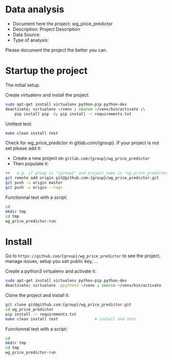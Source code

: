 # Data analysis
- Document here the project: wg_price_predictor
- Description: Project Description
- Data Source:
- Type of analysis:

Please document the project the better you can.

# Startup the project

The initial setup.

Create virtualenv and install the project:
```bash
sudo apt-get install virtualenv python-pip python-dev
deactivate; virtualenv ~/venv ; source ~/venv/bin/activate ;\
    pip install pip -U; pip install -r requirements.txt
```

Unittest test:
```bash
make clean install test
```

Check for wg_price_predictor in gitlab.com/{group}.
If your project is not set please add it:

- Create a new project on `gitlab.com/{group}/wg_price_predictor`
- Then populate it:

```bash
##   e.g. if group is "{group}" and project_name is "wg_price_predictor"
git remote add origin git@github.com:{group}/wg_price_predictor.git
git push -u origin master
git push -u origin --tags
```

Functionnal test with a script:

```bash
cd
mkdir tmp
cd tmp
wg_price_predictor-run
```

# Install

Go to `https://github.com/{group}/wg_price_predictor` to see the project, manage issues,
setup you ssh public key, ...

Create a python3 virtualenv and activate it:

```bash
sudo apt-get install virtualenv python-pip python-dev
deactivate; virtualenv -ppython3 ~/venv ; source ~/venv/bin/activate
```

Clone the project and install it:

```bash
git clone git@github.com:{group}/wg_price_predictor.git
cd wg_price_predictor
pip install -r requirements.txt
make clean install test                # install and test
```
Functionnal test with a script:

```bash
cd
mkdir tmp
cd tmp
wg_price_predictor-run
```
